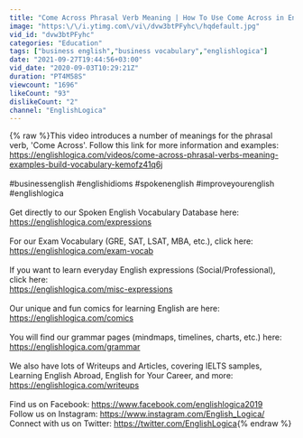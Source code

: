```yaml
---
title: "Come Across Phrasal Verb Meaning | How To Use Come Across in English | Business English Vocabulary"
image: "https:\/\/i.ytimg.com\/vi\/dvw3btPFyhc\/hqdefault.jpg"
vid_id: "dvw3btPFyhc"
categories: "Education"
tags: ["business english","business vocabulary","englishlogica"]
date: "2021-09-27T19:44:56+03:00"
vid_date: "2020-09-03T10:29:21Z"
duration: "PT4M58S"
viewcount: "1696"
likeCount: "93"
dislikeCount: "2"
channel: "EnglishLogica"
---
```

{% raw %}This video introduces a number of meanings for the phrasal verb, 'Come Across'. Follow this link for more information and examples: <a rel="nofollow" target="blank" href="https://englishlogica.com/videos/come-across-phrasal-verbs-meaning-examples-build-vocabulary-kemofz41q6j">https://englishlogica.com/videos/come-across-phrasal-verbs-meaning-examples-build-vocabulary-kemofz41q6j</a><br /><br />#businessenglish #englishidioms #spokenenglish #improveyourenglish #englishlogica<br /><br />Get directly to our Spoken English Vocabulary Database here:<br /><a rel="nofollow" target="blank" href="https://englishlogica.com/expressions">https://englishlogica.com/expressions</a><br /><br />For our Exam Vocabulary (GRE, SAT, LSAT, MBA, etc.), click here:<br /><a rel="nofollow" target="blank" href="https://englishlogica.com/exam-vocab">https://englishlogica.com/exam-vocab</a><br /><br />If you want to learn everyday English expressions (Social/Professional), click here:<br /><a rel="nofollow" target="blank" href="https://englishlogica.com/misc-expressions">https://englishlogica.com/misc-expressions</a><br /><br />Our unique and fun comics for learning English are here:<br /><a rel="nofollow" target="blank" href="https://englishlogica.com/comics">https://englishlogica.com/comics</a><br /><br />You will find our grammar pages (mindmaps, timelines, charts, etc.) here:<br /><a rel="nofollow" target="blank" href="https://englishlogica.com/grammar">https://englishlogica.com/grammar</a><br /><br />We also have lots of Writeups and Articles, covering IELTS samples, Learning English Abroad, English for Your Career, and more:<br /><a rel="nofollow" target="blank" href="https://englishlogica.com/writeups">https://englishlogica.com/writeups</a><br /><br />Find us on Facebook: <a rel="nofollow" target="blank" href="https://www.facebook.com/englishlogica2019">https://www.facebook.com/englishlogica2019</a><br />Follow us on Instagram: <a rel="nofollow" target="blank" href="https://www.instagram.com/English_Logica/">https://www.instagram.com/English_Logica/</a><br />Connect with us on Twitter: <a rel="nofollow" target="blank" href="https://twitter.com/EnglishLogica">https://twitter.com/EnglishLogica</a>{% endraw %}
